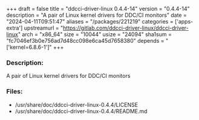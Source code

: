 +++
draft = false
title = "ddcci-driver-linux 0.4.4-14"
version = "0.4.4-14"
description = "A pair of Linux kernel drivers for DDC/CI monitors"
date = "2024-04-11T09:51:47"
aliases = "/packages/221219"
categories = ['apps-extra']
upstreamurl = "https://gitlab.com/ddcci-driver-linux/ddcci-driver-linux"
arch = "x86_64"
size = "10044"
usize = "24094"
sha1sum = "fc7046ef3b0e756ad7d48cc098e6ca45d7658380"
depends = "['kernel=6.8.6-1']"
+++
### Description: 
A pair of Linux kernel drivers for DDC/CI monitors

### Files: 
* /usr/share/doc/ddcci-driver-linux-0.4.4/LICENSE
* /usr/share/doc/ddcci-driver-linux-0.4.4/README.md
